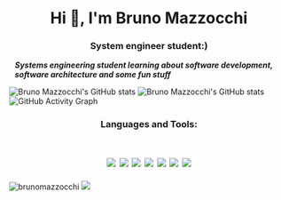 
<h1 align="center">Hi 👋, I'm Bruno Mazzocchi</h1>
<h3 align="center">System engineer student:)</h3>

<h5 align="left" style="margin:10px;">
Systems engineering student learning about software development, software architecture and some fun stuff
</h5>



![Bruno Mazzocchi's GitHub stats](https://github-readme-stats.vercel.app/api?username=brunomazzocchi&show_icons=true&theme=merko)
![Bruno Mazzocchi's GitHub stats](https://github-readme-streak-stats.herokuapp.com/?user=brunomazzocchi&theme=merko)
![GitHub Activity Graph](https://activity-graph.herokuapp.com/graph?username=brunomazzocchi&theme=merko&hide_border=false)



<h3 align="center"> Languages and Tools:</h3>

<h1 align="center">
 <img src="https://img.shields.io/badge/Java-ED8B00?style=for-the-badge&logo=java&logoColor=white" /> 
 <img src="https://img.shields.io/badge/Spring-6DB33F?style=for-the-badge&logo=spring&logoColor=white" />
 <img src="https://img.shields.io/badge/Spring_Boot-F2F4F9?style=for-the-badge&logo=spring-boot" />
 <img src="https://img.shields.io/badge/Spring_Security-6DB33F?style=for-the-badge&logo=Spring-Security&logoColor=white" />
 <img src="https://img.shields.io/badge/GitHub-100000?style=for-the-badge&logo=github&logoColor=white" />
   <img src="https://img.shields.io/badge/dart-%230175C2.svg?style=for-the-badge&logo=dart&logoColor=white" />
  <img src="https://img.shields.io/badge/Flutter-%2302569B.svg?style=for-the-badge&logo=Flutter&logoColor=white" />


</h1>
 
<p align="left"> 
<img src="https://komarev.com/ghpvc/?username=brunomazzocchi&label=Profile%20views&color=0e75b6&style=flat" alt="brunomazzocchi" /> 
<img src="https://www.codewars.com/users/BrunoMazzocchi/badges/micro" />
</p>

